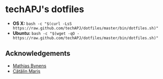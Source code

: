 # techAPJ's dotfiles

* __OS X:__ `bash -c "$(curl -LsS https://raw.github.com/techAPJ/dotfiles/master/bin/dotfiles.sh)"`
* __Ubuntu:__ `bash -c "$(wget -qO - https://raw.github.com/techAPJ/dotfiles/master/bin/dotfiles.sh)"`

## Acknowledgements

* [Mathias Bynens](https://github.com/mathiasbynens/dotfiles)
* [Cătălin Mariș](https://github.com/alrra/dotfiles)
